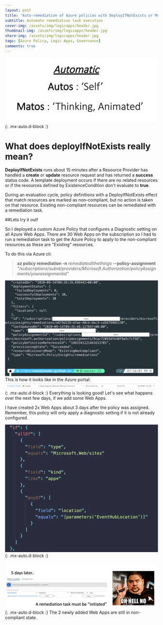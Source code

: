 ```yaml
---
layout: post
title: "Auto-remediation of Azure policies with DeployIfNotExists or Modify effect "
subtitle: Automate remediation task execution
cover-img: /assets/img/logicapps/header.jpg
thumbnail-img: /assets/img/logicapps/header.jpg
share-img: /assets/img/logicapps/header.jpg
tags: [Azure Policy, Logic Apps, Governance]
comments: true
---
```


![Crepe](../assets/img/logicapps/automatic.png){: .mx-auto.d-block :}

# What does deployIfNotExists really mean?

**DeployIfNotExists** runs about 15 minutes after a Resource Provider has handled a **create** or **update** resource request and has returned a **success** status code. A template deployment occurs if there are no related resources or if the resources defined by ExistenceCondition don't evaluate to **true**.

During an evaluation cycle, policy definitions with a DeployIfNotExists effect that match resources are marked as non-compliant, but no action is taken on that resource. Existing non-compliant resources can be remediated with a remediation task.

##Lets try it out!

So I deployed a custom Azure Policy that configures a Diagnostic setting on all Azure Web Apps. There are 30 Web Apps on the subscription so I had to run a remediation task to get the Azure Policy to apply to the non-compliant resources as these are "Existing" resources.

To do this via Azure cli:

>**az policy remediation -n** *remediateallthethings* **--policy-assignment** *"/subscriptions/subid/providers/Microsoft.Authorization/policyAssignments/yourassignmentid"*

![](../assets/img/logicapps/ss2.2.png)
This is how it looks like in the Azure portal:
![Crepe](../assets/img/logicapps/ss1.png){: .mx-auto.d-block :}
Everything is looking good! Let's see what happens over the next few days, if we add some Web Apps.


I have created 2x Web Apps about 3 days after the policy was assigned.
Remember, this policy will only apply a diagnostic setting if it is not already configured. 

![Crepe](../assets/img/logicapps/ss5.png){: .mx-auto.d-block :}


![Crepe](../assets/img/logicapps/ss4.png){: .mx-auto.d-block :}
The 2 newly added Web Apps are still in non-compliant state.

<!-- ```json
"if": {
        "allOf": [
          {
            "field": "type",
            "equals": "Microsoft.Web/sites"
          },
          {
            "field": "kind",
            "like": "app*"
          },
          {
            "anyOf": [
              {
                "field": "location",
                "equals": "[parameters('EventHubLocation')]"
              }
            ]
          }
        ]
        ....
``` -->